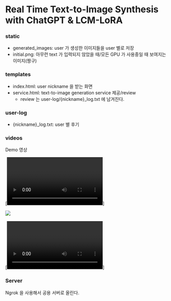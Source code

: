 # Real Time Text-to-Image Synthesis with ChatGPT & LCM-LoRA

### static
- generated_images: user 가 생성한 이미지들을 user 별로 저장
- initial.png: 아무런 text 가 입력되지 않았을 때/모든 GPU 가 사용중일 때 보여지는 이미지(짱구)


### templates
- index.html: user nickname 을 받는 화면
- service.html: text-to-image generation service 제공/review
    - review 는 user-log/{nickname}_log.txt 에 남겨진다. 

### user-log
- {nickname}_log.txt: user 별 후기

### videos
Demo 영상

[![Watch the video](./videos/test1.webm)]

<img src="![ezgif com-crop](./videos/ezgif.com-crop.gif)">


[![Watch the video](./videos/test2.webm)]


### Server
Ngrok 을 사용해서 공용 서버로 올린다. 


